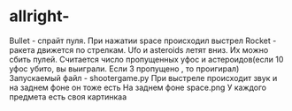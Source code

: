 # allright-
Bullet - спрайт пуля. При нажатии space происходил выстрел
Rocket - ракета движется по стрелкам. 
Ufo и asteroids летят вниз. Их можно сбить пулей. Считается число пропущенных уфос и астероидов(если  10 уфос убито, вы выиграли. Если 3 пропущено , то проигирал)
Запускаемый файл - shootergame.py
При выстреле происходит звук и на заднем фоне он тоже есть
На заднем фоне space.png
У каждого предмета есть своя картинкаа
